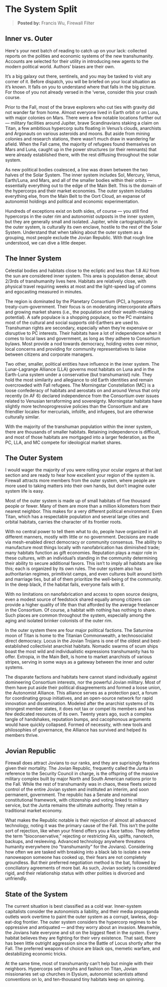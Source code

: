 # The System Split

> **Posted by:** Francis Wu, Firewall Filter

<!-- CLEANED blockquote -->

## Inner vs. Outer

Here's your next batch of reading to catch up on your lack: collected reports on the polities and economic systems of the new transhumanity. Accounts are selected for their utility in introducing new agents to the modern political world. Authors’ biases are their own.

<!-- CLEANED /blockquote -->

It’s a big galaxy out there, sentinels, and you may be tasked to visit any corner of it. Before dispatch, you will be briefed on your local situation as it’s known. It falls on you to understand where that falls in the big picture. For those of you not already versed in the ‘verse, consider this your crash course.

Prior to the Fall, most of the brave explorers who cut ties with gravity did not wander far from home. Almost everyone lived in Earth orbit or on Luna, with major colonies on Mars. There were a few notable locations further out — military facilities around Jupiter, brave Scandinavians staking a claim on Titan, a few ambitious hypercorp suits floating in Venus’s clouds, anarchists and Argonauts on various asteroids and moons. But aside from mining colonies and research stations, there wasn’t much draw in wandering far afield. When the Fall came, the majority of refugees found themselves on Mars and Luna, caught up in the power structures (or their remnants) that were already established there, with the rest diffusing throughout the solar system.

As new political bodies coalesced, a line was drawn between the two halves of the Solar System. The inner system includes Sol, Mercury, Venus, Earth/Luna, and Mars, and all of the smaller bodies within their orbits — essentially everything out to the edge of the Main Belt. This is the domain of the hypercorps and their market economies. The outer system includes everything else, from the Main Belt to the Oort Cloud, an expanse of autonomist holdings and political and economic experimentation.

Hundreds of exceptions exist on both sides, of course — you still find hypercorps in the outer rim and autonomist outposts in the inner system, but they are generally small and isolated. Jupiter, while cartographically in the outer system, is culturally its own enclave, hostile to the rest of the Solar System. Understand that when talking about the outer system as a grouping, most people exclude the Jovian Republic. With that rough line understood, we can dive a little deeper.

## The Inner System

Celestial bodies and habitats close to the ecliptic and less than 1.8&nbsp;AU from the sun are considered inner system. This area is population dense; about 2/3rds of transhumanity lives here. Habitats are relatively close, with physical travel requiring weeks at most and the light-speed lag of comms and egocasting measured in minutes.

The region is dominated by the Planetary Consortium (PC), a hypercorp treaty-cum-government. Their focus is on moderating intercorporate affairs and growing market shares (i.e., the population and their wealth-making potential). A safe populace is a shopping populace, so the PC maintains most of the cultural and social supports old-Earthers are used to. Transhuman rights are secondary, especially when they’re expensive or disruptive to PC interests. Their habitats have a lot of independence when it comes to local laws and government, as long as they adhere to Consortium bylaws. Most provide a nod towards democracy, holding votes over minor, local concerns and providing for community representatives to liaise between citizens and corporate managers.

Two other, smaller, political entities have influence in the inner system. The Lunar-Lagrange Alliance (LLA) governs most habitats on Luna and in the Earth-Luna system under a conservative (but transhumanist) rule. They hold the most similarity and allegiance to old Earth identities and remain overcrowded with Fall refugees. The Morningstar Constellation (MC) is a loose confederacy of habitats and aerostats on and around Venus that only recently (in AF 6) declared independence from the Consortium over issues related to Venusian terraforming and sovereignty. Morningstar habitats have slightly more technoprogressive policies than the Consortium and are friendlier locales for mercurials, infolife, and infugees, but are otherwise culturally similar.

With the majority of the transhuman population within the inner system, there are thousands of smaller habitats. Retaining independence is difficult, and most of those habitats are mortgaged into a larger federation, as the PC, LLA, and MC compete for ideological market shares.

## The Outer System

I would wager the majority of you were rolling your ocular organs at that last section and are ready to hear how excellent your region of the system is. Firewall attracts more members from the outer system, where people are more used to taking matters into their own hands, but don’t imagine outer system life is easy.

Most of the outer system is made up of small habitats of five thousand people or fewer. Many of them are more than a million kilometers from their nearest neighbor. This makes for a very different political environment. Even Titan, which has a respectable population and several large cities and orbital habitats, carries the character of its frontier roots.

With no central power to tell them what to do, people have organized in all different manners, mostly with little or no government. Decisions are made via mesh-enabled direct democracy or community consensus. The ability to manufacture most things locally with nanofabrication has diminished trade; many habitats function as gift economies. Reputation plays a major role in these cultures, with an individual’s standing in the community determining their ability to secure additional favors. This isn’t to imply all habitats are like this; each is organized by its own rules. The outer system also has authoritarian regimes, primitivist camps, and even cultures built around birth and marriage ties, but all of them prioritize the well-being of the community. In the deep black, if the habitat fails, everyone fails with it.

With no limitations on nanofabrication and access to open source designs, even a modest source of feedstock shared equally among citizens can provide a higher quality of life than that afforded by the average freelancer in the Consortium. Of course, a habitat with nothing has nothing to share. Such places are common throughout the system, especially among the aging and isolated brinker colonists of the outer rim.

In the outer system there are four major political factions. The Saturnine moon of Titan is home to the Titanian Commonwealth, a technosocialist direct democracy. Locus in the Jovian Trojans is one of the oldest and best-established collectivist anarchist habitats. Nomadic swarms of scum ships boast the most wild and individualistic expressions transhumanity has to offer. Extropia, in the Main Belt, is home to market anarchists of various stripes, serving in some ways as a gateway between the inner and outer systems.

The disparate factions and habitats here cannot stand individually against domineering Consortium interests, nor the powerful Jovian military. Most of them have put aside their political disagreements and formed a loose union, the Autonomist Alliance. This alliance serves as a protection pact, a forum for coordinating group initiatives, and an open-source network for rapid innovation and dissemination. Modeled after the anarchist systems of its strongest member states, it does not tax or compel its members and has few dedicated resources of its own. Twenty years ago, such a complex tangle of handshakes, reputation bumps, and cacophonous arguments would have quickly collapsed. Formed of necessity, with new tools and philosophies of governance, the Alliance has survived and helped its members thrive.

## Jovian Republic

Firewall does attract Jovians to our ranks, and they are suprisingly fearless given their mortality. The Jovian Republic, frequently called the Junta in reference to the Security Council in charge, is the offspring of the massive military complex built by major North and South American nations prior to the Fall. While the rest of transhumanity was in chaos, these fleets seized control of the entire Jovian system and instituted an interim, and soon permanent, government. The republic has a Senate and nominal constitutional framework, with citizenship and voting linked to military service, but the Junta remains the ultimate authority. They retain a traditional market economy.

What makes the Republic notable is their rejection of almost all advanced technology, noting it was the primary cause of the Fall. This isn’t the polite sort of rejection, like when your friend offers you a face tattoo. They define the term “bioconservative,” rejecting or restricting AIs, uplifts, nanotech, backups, and resleeving. Advanced technology anywhere threatens humanity everywhere (no “transhumanity” for the Jovians). Considering how often we are tasked with breaking into a black lab to isolate a new nanoweapon someone has cooked up, their fears are not completely groundless. But their preferred negotiation method is the bat, followed by conciliatory agreements of more bat. As such, Jovian society is considered rigid, and their relationship status with other polities is divorced and unfriendly.

## State of the System

The current situation is best classified as a cold war. Inner-system capitalists consider the autonomists a liability, and their media propaganda outlets work overtime to paint the outer system as a corrupt, lawless, dog-eat-dog frontier. The outer system considers the hypercorp regimes to be oppressive and antiquated — and they worry about an invasion. Meanwhile, the Jovians hate everyone and sit on the biggest fleet in the system. Every habitat believes they are fighting for their very existence. That said, there has been little outright aggression since the Battle of Locus shortly after the Fall. The preferred weapons of choice are black ops, memetic warfare, and destabilizing economic tricks.

At the same time, most of transhumanity can’t help but mingle with their neighbors. Hypercorps sell morphs and fashion on Titan, Jovian missionaries set up churches in Elysium, autonomist scientists attend conventions on Io, and ten-thousand tiny habitats keep on spinning.

